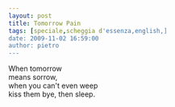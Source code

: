 ```yaml
---
layout: post
title: Tomorrow Pain
tags: [speciale,scheggia d'essenza,english,]
date: 2009-11-02 16:59:00
author: pietro
---
```

When tomorrow<br/>means sorrow,<br/>when you can't even weep<br/>kiss them bye, then sleep.
